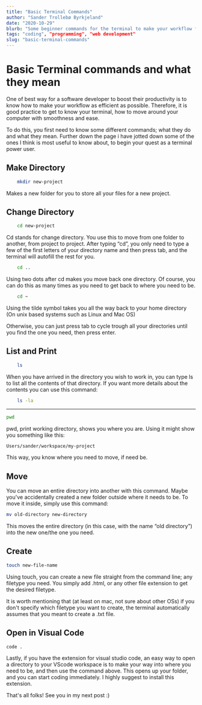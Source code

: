```yaml
---
title: "Basic Terminal Commands"
author: "Sander Trollebø Byrkjeland"
date: "2020-10-29"
blurb: "Some beginner commands for the terminal to make your workflow faster and more efficient"
tags: "coding", "programming", "web development"
slug: "basic-terminal-commands"
---
```


# Basic Terminal commands and what they mean

One of best way for a software developer to boost their productivity is to know how to make your workflow as efficient as possible. Therefore, it is good practice to get to know your terminal, how to move around your computer with smoothness and ease.

To do this, you first need to know some different commands; what they do and what they mean. Further down the page i have jotted down some of the ones I think is most useful to know about, to begin your quest as a terminal power user.

## Make Directory

```bash
    mkdir new-project
```

Makes a new folder for you to store all your files for a new project.

## Change Directory

```bash
    cd new-project
```

Cd stands for change directory. You use this to move from one folder to another, from project to project. After typing “cd”, you only need to type a few of the first letters of your directory name and then press tab, and the terminal will autofill the rest for you.

```bash
    cd ..
```

Using two dots after cd makes you move back one directory. Of course, you can do this as many times as you need to get back to where you need to be.

```bash
    cd ~
```

Using the tilde symbol takes you all the way back to your home directory (On unix based systems such as Linux and Mac OS)

Otherwise, you can just press tab to cycle trough all your directories until you find the one you need, then press enter.

## List and Print

```bash
    ls
```

When you have arrived in the directory you wish to work in, you can type ls to list all the contents of that directory. If you want more details about the contents you can use this command:

```bash
    ls -la
```

---

```bash
pwd
```

pwd, print working directory, shows you where you are. Using it might show you something like this:

```bash
Users/sander/workspace/my-project
```

This way, you know where you need to move, if need be.

## Move

You can move an entire directory into another with this command. Maybe you've accidentally created a new folder outside where it needs to be. To move it inside, simply use this command:

```bash
mv old-directory new-directory
```

This moves the entire directory (in this case, with the name “old directory”) into the new one/the one you need.

## Create

```bash
touch new-file-name
```

Using touch, you can create a new file straight from the command line; any filetype you need. You simply add .html, or any other file extension to get the desired filetype.

It is worth mentioning that (at least on mac, not sure about other OSs) if you don't specify which filetype you want to create, the terminal automatically assumes that you meant to create a .txt file.

## Open in Visual Code

```bash
code .
```

Lastly, if you have the extension for visual studio code, an easy way to open a directory to your VScode workspace is to make your way into where you need to be, and then use the command above. This opens up your folder, and you can start coding immediately.
I highly suggest to install this extension.

That's all folks! See you in my next post :)
